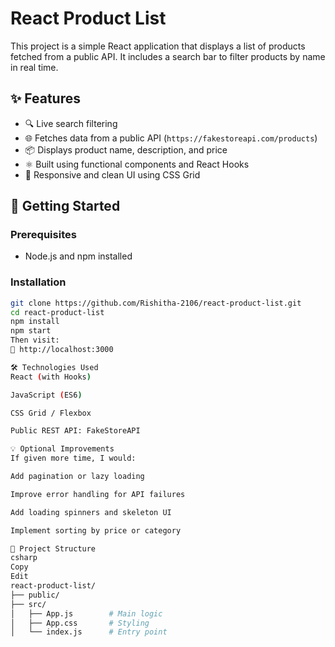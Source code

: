 # React Product List

This project is a simple React application that displays a list of products fetched from a public API. It includes a search bar to filter products by name in real time.

## ✨ Features

- 🔍 Live search filtering
- 🌐 Fetches data from a public API (`https://fakestoreapi.com/products`)
- 📦 Displays product name, description, and price
- ⚛️ Built using functional components and React Hooks
- 🎨 Responsive and clean UI using CSS Grid

## 🚀 Getting Started

### Prerequisites
- Node.js and npm installed

### Installation

```bash
git clone https://github.com/Rishitha-2106/react-product-list.git
cd react-product-list
npm install
npm start
Then visit:
📡 http://localhost:3000

🛠 Technologies Used
React (with Hooks)

JavaScript (ES6)

CSS Grid / Flexbox

Public REST API: FakeStoreAPI

💡 Optional Improvements
If given more time, I would:

Add pagination or lazy loading

Improve error handling for API failures

Add loading spinners and skeleton UI

Implement sorting by price or category

📂 Project Structure
csharp
Copy
Edit
react-product-list/
├── public/
├── src/
│   ├── App.js        # Main logic
│   ├── App.css       # Styling
│   └── index.js      # Entry point

